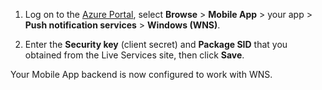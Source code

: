 
1. Log on to the [Azure Portal](https://portal.azure.com/), select **Browse** > **Mobile App** > your app > **Push notification services** > **Windows (WNS)**.

2. Enter the **Security key** (client secret) and **Package SID** that you obtained from the Live Services site, then click **Save**.

Your Mobile App backend is now configured to work with WNS.